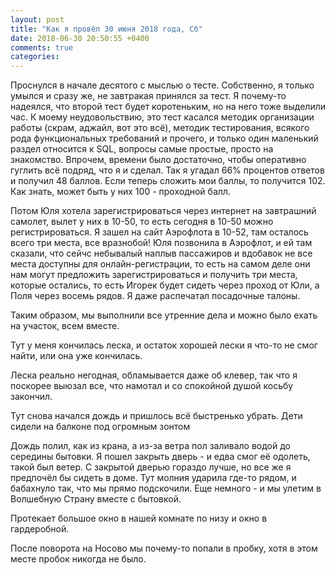 ```yaml
---
layout: post
title: "Как я провёл 30 июня 2018 года, Сб"
date: 2018-06-30 20:50:55 +0400
comments: true
categories: 
---
```

Проснулся в начале десятого с мыслью о тесте. Собственно, я только умылся и сразу же, не завтракая принялся за тест. Я почему-то надеялся, что второй тест будет коротеньким, но на него тоже выделили час. К моему неудовольствию, это тест касался методик организации работы (скрам, аджайл, вот это всё), методик тестирования, всякого рода функциональных требований и прочего, и только один маленький раздел относится к SQL, вопросы самые простые, просто на знакомство. Впрочем, времени было достаточно, чтобы оперативно гуглить всё подряд, что я и сделал. Так я угадал 66% процентов ответов и получил 48 баллов. Если теперь сложить мои баллы, то получится 102. Как знать, может быть у них 100 - проходной балл.

Потом Юля хотела зарегистрироваться через интернет на завтрашний самолет, вылет у них в 10-50, то есть сегодня в 10-50 можно регистрироваться. Я зашел на сайт Аэрофлота в 10-52, там осталось всего три места, все вразнобой! Юля позвонила в Аэрофлот, и ей там сказали, что сейчс небывалый наплыв пассажиров и вдобавок не все места доступны для онлайн-регистрации, то есть на самом деле они нам могут предложить зарегистрироваться и получить три места, которые остались, то есть Игорек будет сидеть через проход от Юли, а Поля через восемь рядов. Я даже распечатал посадочные талоны.

Таким образом, мы выполнили все утренние дела и можно было ехать на участок, всем вместе.

Тут у меня кончилась леска, и остаток хорошей лески я что-то не смог найти, или она уже кончилась.

Леска реально негодная, обламывается даже об клевер, так что я поскорее выюзал все, что намотал и со спокойной душой косьбу закончил.

Тут снова начался дождь и пришлось всё быстренько убрать. Дети сидели на балконе под огромным зонтом

Дождь полил, как из крана, а из-за ветра пол заливало водой до середины бытовки. Я пошел закрыть дверь - и едва смог её одолеть, такой был ветер. С закрытой дверью гораздо лучше, но все же я предпочёл бы сидеть в доме. Тут молния ударила где-то рядом, и бабахнуло так, что мы прямо подскочили. Еще немного - и мы улетим в Волшебную Страну вместе с бытовкой.


Протекает большое окно в нашей комнате по низу и окно в гардеробной.

После поворота на Носово мы почему-то попали в пробку, хотя в этом месте пробок никогда не было.